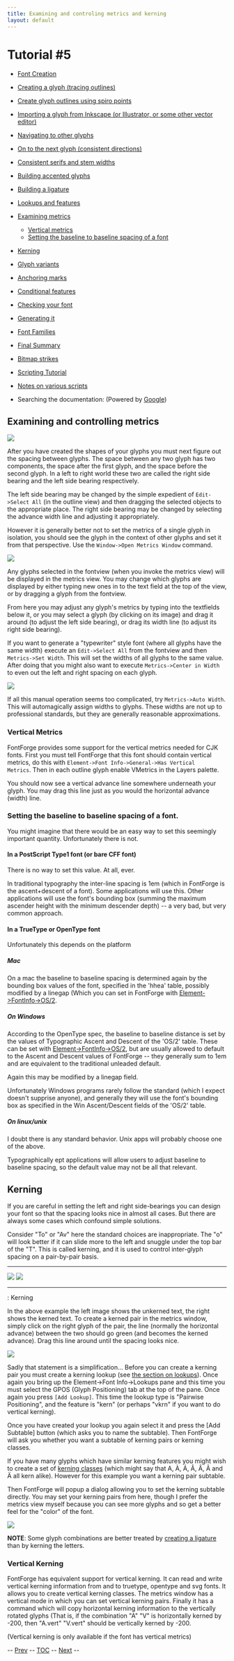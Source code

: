 ```yaml
---
title: Examining and controling metrics and kerning
layout: default
---
```



Tutorial \#5
============

-   [Font Creation](editexample.html#FontCreate)
-   [Creating a glyph (tracing outlines)](editexample.html#CharCreate)
-   [Create glyph outlines using spiro points](editspiro.html)
-   [Importing a glyph from Inkscape (or Illustrator, or some other
    vector editor)](importexample.html)
-   [Navigating to other glyphs](editexample2.html#Navigating)
-   [On to the next glyph (consistent
    directions)](editexample2.html#Creating-o)
-   [Consistent serifs and stem
    widths](editexample3.html#consistent-stems)
-   [Building accented glyphs](editexample4.html#accents)
-   [Building a ligature](editexample4.html#ligature)
-   [Lookups and features](editexample4.html#lookups)
-   [Examining metrics](editexample5.html#metrics)
    -   [Vertical metrics](#Vertical)
    -   [Setting the baseline to baseline spacing of a
        font](editexample5.html#baseline)

-   [Kerning](editexample5.html#Kerning)
-   [Glyph variants](editexample6.html#Variants)
-   [Anchoring marks](editexample6.html#Marks)
-   [Conditional features](editexample6-5.html#Conditional)
-   [Checking your font](editexample7.html#checking)
-   [Generating it](editexample7.html#generating)
-   [Font Families](editexample7.html#Families)
-   [Final Summary](editexample7.html#summary)
-   [Bitmap strikes](editexample8.html)
-   [Scripting Tutorial](scripting-tutorial.html)
-   [Notes on various scripts](scriptnotes.html#Special)
-   Searching the documentation: (Powered by
    [Google](http://www.google.com/))

Examining and controlling metrics
---------------------------------

![](img/sidebearings.png)

After you have created the shapes of your glyphs
you must next figure out the spacing between glyphs. The space between
any two glyph has two components, the space after the first glyph, and
the space before the second glyph. In a left to right world these two
are called the right side bearing and the left side bearing
respectively.

The left side bearing may be changed by the simple expedient of
`Edit->Select All` (in the outline view) and then dragging the selected
objects to the appropriate place. The right side bearing may be changed
by selecting the advance width line and adjusting it appropriately.

However it is generally better not to set the metrics of a single glyph
in isolation, you should see the glyph in the context of other glyphs
and set it from that perspective. Use the
`Window->Open Metrics Window` command.

![](img/MetricsView.png)

Any glyphs selected in the fontview (when you invoke the metrics view)
will be displayed in the metrics view. You may change which glyphs are
displayed by either typing new ones in to the text field at the top of
the view, or by dragging a glyph from the fontview.

From here you may adjust any glyph's metrics by typing into the
textfields below it, or you may select a glyph (by clicking on its
image) and drag it around (to adjust the left side bearing), or drag its
width line (to adjust its right side bearing).

If you want to generate a "typewriter" style font (where all glyphs have
the same width) execute an `Edit->Select All` from the fontview and then
`Metrics->Set Width`. This will set the widths of all glyphs to the same
value. After doing that you might also want to execute
`Metrics->Center in Width` to even out the left and right spacing on
each glyph.

![](img/autowidth.png)

If all this manual operation seems too complicated,
try `Metrics->Auto Width`. This will automagically assign widths to
glyphs. These widths are not up to professional standards, but they are
generally reasonable approximations.

### Vertical Metrics

FontForge provides some support for the vertical metrics needed for CJK
fonts. First you must tell FontForge that this font should contain
vertical metrics, do this with
`Element->Font Info->General->Has Vertical   Metrics`. Then in each
outline glyph enable VMetrics in the Layers palette.

You should now see a vertical advance line somewhere underneath your
glyph. You may drag this line just as you would the horizontal advance
(width) line.

### Setting the baseline to baseline spacing of a font.

You might imagine that there would be an easy way to set this seemingly
important quantity. Unfortunately there is not.

#### In a PostScript Type1 font (or bare CFF font)

There is no way to set this value. At all, ever.

In traditional typography the inter-line spacing is 1em (which in
FontForge is the ascent+descent of a font). Some applications will use
this. Other applications will use the font's bounding box (summing the
maximum ascender height with the minimum descender depth) -- a very bad,
but very common approach.

#### In a TrueType or OpenType font

Unfortunately this depends on the platform

##### Mac

On a mac the baseline to baseline spacing is determined again by the
bounding box values of the font, specified in the 'hhea' table, possibly
modified by a linegap (Which you can set in FontForge with
[Element-\>FontInfo-\>OS/2](fontinfo.html).

##### On Windows

According to the OpenType spec, the baseline to baseline distance is set
by the values of Typographic Ascent and Descent of the 'OS/2' table.
These can be set with [Element-\>FontInfo-\>OS/2](fontinfo.html), but
are usually allowed to default to the Ascent and Descent values of
FontForge -- they generally sum to 1em and are equivalent to the
traditional unleaded default.

Again this may be modified by a linegap field.

Unfortunately Windows programs rarely follow the standard (which I
expect doesn't supprise anyone), and generally they will use the font's
bounding box as specified in the Win Ascent/Descent fields of the 'OS/2'
table.

##### On linux/unix

I doubt there is any standard behavior. Unix apps will probably choose
one of the above.

Typographically ept applications will allow users to adjust baseline to
baseline spacing, so the default value may not be all that relevant.

Kerning
-------

If you are careful in setting the left and right side-bearings you can
design your font so that the spacing looks nice in almost all cases. But
there are always some cases which confound simple solutions.

Consider "To" or "Av" here the standard choices are inappropriate. The
"o" will look better if it can slide more to the left and snuggle under
the top bar of the "T". This is called kerning, and it is used to
control inter-glyph spacing on a pair-by-pair basis.

  ------------------------ ----------------------
  ![](img/To-unkerned.png) ![](img/To-kerned.png)
  ------------------------ ----------------------


  :  Kerning

In the above example the left image shows the
unkerned text, the right shows the kerned text. To create a kerned pair
in the metrics window, simply click on the right glyph of the pair, the
line (normally the horizontal advance) between the two should go green
(and becomes the kerned advance). Drag this line around until the
spacing looks nice.

![](img/addlookup-kern.png)

Sadly that statement is a simplification... Before you can create a
kerning pair you must create a kerning lookup (see [the section on
lookups](editexample4.html#lookups)). Once again you bring up the
Element-\>Font Info-\>Lookups pane and this time you must select the
GPOS (Glyph Positioning) tab at the top of the pane. Once again you
press `[Add Lookup]`. This time the lookup type is "Pairwise
Positioning", and the feature is "kern" (or perhaps "vkrn" if you want
to do vertical kerning).

Once you have created your lookup you again select it and press the [Add
Subtable] button (which asks you to name the subtable). Then FontForge
will ask you whether you want a subtable of kerning pairs or kerning
classes.

If you have many glyphs which have similar kerning features you might
wish to create a set of [kerning classes](metricsview.html#kernclass)
(which might say that A, À, Á, Â, Â, Ã and Ä all kern alike). However
for this example you want a kerning pair subtable.

Then FontForge will popup a dialog allowing you to
set the kerning subtable directly. You may set your kerning pairs from
here, though I prefer the metrics view myself because you can see more
glyphs and so get a better feel for the "color" of the font.

![](img/subtable-to.png)

**NOTE**: Some glyph combinations are better treated by [creating a
ligature](editexample4.html#ligature) than by kerning the letters.

### Vertical Kerning

FontForge has equivalent support for vertical kerning. It can read and
write vertical kerning information from and to truetype, opentype and
svg fonts. It allows you to create vertical kerning classes. The metrics
window has a vertical mode in which you can set vertical kerning pairs.
Finally it has a command which will copy horizontal kerning information
to the vertically rotated glyphs (That is, if the combination "A" "V" is
horizontally kerned by -200, then "A.vert" "V.vert" should be vertically
kerned by -200.

(Vertical kerning is only available if the font has vertical metrics)

-- [Prev](editexample4.html) -- [TOC](overview.html) --
[Next](editexample6.html) --
